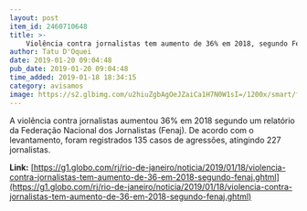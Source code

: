 ```yaml
---
layout: post
item_id: 2460710648
title: >-
    Violência contra jornalistas tem aumento de 36% em 2018, segundo Fenaj
author: Tatu D'Oquei
date: 2019-01-20 09:04:48
pub_date: 2019-01-20 09:04:48
time_added: 2019-01-18 18:34:15
category: avisamos
image: https://s2.glbimg.com/u2hiuZgbAgOeJZaiCa1H7N0W1sI=/1200x/smart/filters:cover():strip_icc()/s02.video.glbimg.com/x720/7310049.jpg
---
```


A violência contra jornalistas aumentou 36% em 2018 segundo um relatório da Federação Nacional dos Jornalistas (Fenaj). De acordo com o levantamento, foram registrados 135 casos de agressões, atingindo 227 jornalistas.

**Link:** [https://g1.globo.com/rj/rio-de-janeiro/noticia/2019/01/18/violencia-contra-jornalistas-tem-aumento-de-36-em-2018-segundo-fenaj.ghtml](https://g1.globo.com/rj/rio-de-janeiro/noticia/2019/01/18/violencia-contra-jornalistas-tem-aumento-de-36-em-2018-segundo-fenaj.ghtml)

